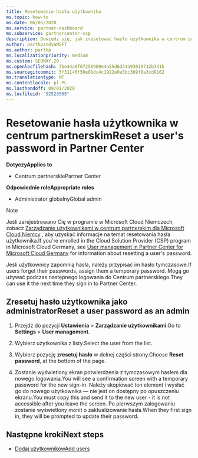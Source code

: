 ```yaml
---
title: Resetowanie hasła użytkownika
ms.topic: how-to
ms.date: 06/05/2020
ms.service: partner-dashboard
ms.subservice: partnercenter-csp
description: Dowiedz się, jak zresetować hasło użytkownika w centrum partnerskim. Użytkownicy otrzymają hasło tymczasowe przy następnym zalogowaniu się do Centrum partnerskiego.
author: parthpandyaMSFT
ms.author: parthp
ms.localizationpriority: medium
ms.custom: SEOMAY.20
ms.openlocfilehash: 7be44a0f67258989e4a55d6d34a93019712b341b
ms.sourcegitcommit: 5f31146f50e01dc4c1922e0a5bc369f0a3cd8162
ms.translationtype: MT
ms.contentlocale: pl-PL
ms.lasthandoff: 09/01/2020
ms.locfileid: "92529565"
---
```

# <a name="reset-a-users-password-in-partner-center"></a><span data-ttu-id="79756-104">Resetowanie hasła użytkownika w centrum partnerskim</span><span class="sxs-lookup"><span data-stu-id="79756-104">Reset a user's password in Partner Center</span></span>

<span data-ttu-id="79756-105">**Dotyczy**</span><span class="sxs-lookup"><span data-stu-id="79756-105">**Applies to**</span></span>

- <span data-ttu-id="79756-106">Centrum partnerskie</span><span class="sxs-lookup"><span data-stu-id="79756-106">Partner Center</span></span>
 
<span data-ttu-id="79756-107">**Odpowiednie role**</span><span class="sxs-lookup"><span data-stu-id="79756-107">**Appropriate roles**</span></span>

- <span data-ttu-id="79756-108">Administrator globalny</span><span class="sxs-lookup"><span data-stu-id="79756-108">Global admin</span></span>

> [!NOTE]  
> <span data-ttu-id="79756-109">Jeśli zarejestrowano Cię w programie w Microsoft Cloud Niemczech, zobacz [Zarządzanie użytkownikami w centrum partnerskim dla Microsoft Cloud Niemcy](user-management-in-partner-center-for-microsoft-cloud-germany.md) , aby uzyskać informacje na temat resetowania hasła użytkownika.</span><span class="sxs-lookup"><span data-stu-id="79756-109">If you're enrolled in the Cloud Solution Provider (CSP) program in Microsoft Cloud Germany, see [User management in Partner Center for Microsoft Cloud Germany](user-management-in-partner-center-for-microsoft-cloud-germany.md) for information about resetting a user's password.</span></span>

<span data-ttu-id="79756-110">Jeśli użytkownicy zapomnią hasła, należy przypisać im hasło tymczasowe.</span><span class="sxs-lookup"><span data-stu-id="79756-110">If users forget their passwords, assign them a temporary password.</span></span> <span data-ttu-id="79756-111">Mogą go używać podczas następnego logowania do Centrum partnerskiego.</span><span class="sxs-lookup"><span data-stu-id="79756-111">They can use it the next time they sign in to Partner Center.</span></span>

## <a name="reset-a-user-password-as-an-admin"></a><span data-ttu-id="79756-112">Zresetuj hasło użytkownika jako administrator</span><span class="sxs-lookup"><span data-stu-id="79756-112">Reset a user password as an admin</span></span>

1. <span data-ttu-id="79756-113">Przejdź do pozycji **Ustawienia** &gt; **Zarządzanie użytkownikami**.</span><span class="sxs-lookup"><span data-stu-id="79756-113">Go to **Settings** &gt; **User management**.</span></span>

2. <span data-ttu-id="79756-114">Wybierz użytkownika z listy.</span><span class="sxs-lookup"><span data-stu-id="79756-114">Select the user from the list.</span></span>

3. <span data-ttu-id="79756-115">Wybierz pozycję **zresetuj hasło** w dolnej części strony.</span><span class="sxs-lookup"><span data-stu-id="79756-115">Choose **Reset password**, at the bottom of the page.</span></span>

4. <span data-ttu-id="79756-116">Zostanie wyświetlony ekran potwierdzenia z tymczasowym hasłem dla nowego logowania.</span><span class="sxs-lookup"><span data-stu-id="79756-116">You will see a confirmation screen with a temporary password for the new sign-in.</span></span> <span data-ttu-id="79756-117">Należy skopiować ten element i wysłać go do nowego użytkownika — nie jest on dostępny po opuszczeniu ekranu.</span><span class="sxs-lookup"><span data-stu-id="79756-117">You must copy this and send it to the new user - it is not accessible after you leave the screen.</span></span> <span data-ttu-id="79756-118">Po pierwszym zalogowaniu zostanie wyświetlony monit o zaktualizowanie hasła.</span><span class="sxs-lookup"><span data-stu-id="79756-118">When they first sign in, they will be prompted to update their password.</span></span>

## <a name="next-steps"></a><span data-ttu-id="79756-119">Następne kroki</span><span class="sxs-lookup"><span data-stu-id="79756-119">Next steps</span></span>

- [<span data-ttu-id="79756-120">Dodaj użytkowników</span><span class="sxs-lookup"><span data-stu-id="79756-120">Add users</span></span>](create-user-accounts-and-set-permissions.md)